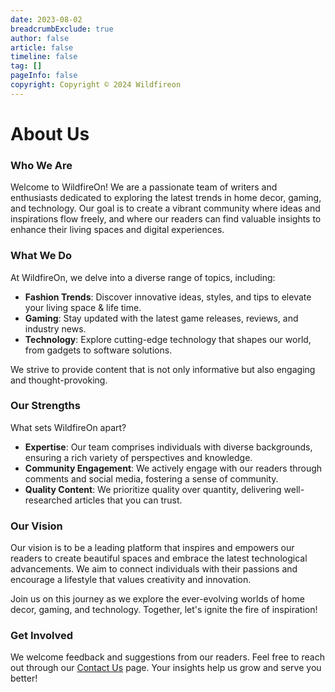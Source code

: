 ```yaml
---
date: 2023-08-02
breadcrumbExclude: true
author: false
article: false
timeline: false
tag: []
pageInfo: false
copyright: Copyright © 2024 Wildfireon
---
```


# About Us

### Who We Are
Welcome to WildfireOn! We are a passionate team of writers and enthusiasts dedicated to exploring the latest trends in home decor, gaming, and technology. Our goal is to create a vibrant community where ideas and inspirations flow freely, and where our readers can find valuable insights to enhance their living spaces and digital experiences.

### What We Do
At WildfireOn, we delve into a diverse range of topics, including:
- **Fashion Trends**: Discover innovative ideas, styles, and tips to elevate your living space & life time.
- **Gaming**: Stay updated with the latest game releases, reviews, and industry news.
- **Technology**: Explore cutting-edge technology that shapes our world, from gadgets to software solutions.

We strive to provide content that is not only informative but also engaging and thought-provoking.

### Our Strengths
What sets WildfireOn apart?
- **Expertise**: Our team comprises individuals with diverse backgrounds, ensuring a rich variety of perspectives and knowledge.
- **Community Engagement**: We actively engage with our readers through comments and social media, fostering a sense of community.
- **Quality Content**: We prioritize quality over quantity, delivering well-researched articles that you can trust.

### Our Vision
Our vision is to be a leading platform that inspires and empowers our readers to create beautiful spaces and embrace the latest technological advancements. We aim to connect individuals with their passions and encourage a lifestyle that values creativity and innovation.

Join us on this journey as we explore the ever-evolving worlds of home decor, gaming, and technology. Together, let's ignite the fire of inspiration!

### Get Involved
We welcome feedback and suggestions from our readers. Feel free to reach out through our [Contact Us](/contact-us) page. Your insights help us grow and serve you better!
